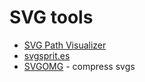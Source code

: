 # SVG tools

- [SVG Path Visualizer](https://svg-path-visualizer.netlify.app/)
- [svgsprit.es](https://svgsprit.es/)
- [SVGOMG](https://jakearchibald.github.io/svgomg/) - compress svgs
